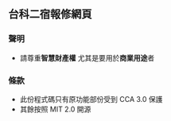 ## 台科二宿報修網頁

### 聲明
* 請尊重**智慧財產權** 尤其是要用於**商業用途**者

### 條款
* 此份程式碼只有原功能部份受到 CCA 3.0 保護
* 其餘按照 MIT 2.0 開源